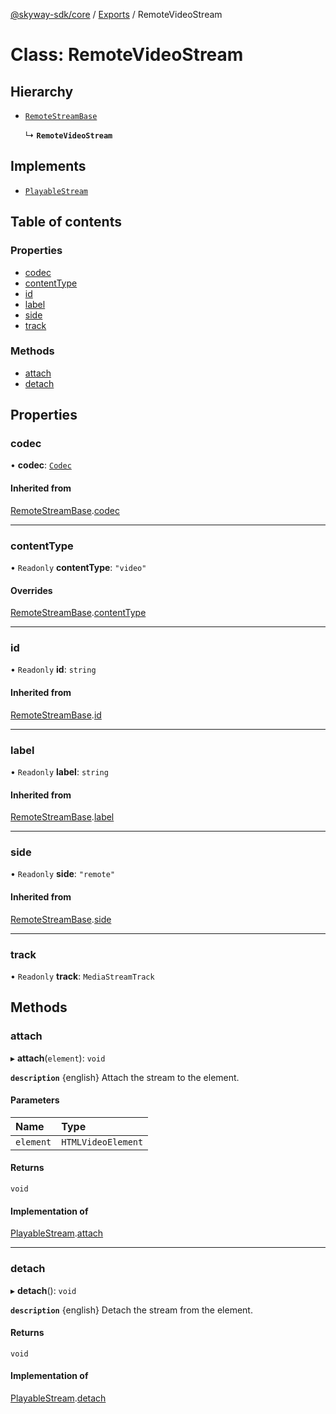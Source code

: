 [@skyway-sdk/core](../README.md) / [Exports](../modules.md) / RemoteVideoStream

# Class: RemoteVideoStream

## Hierarchy

- [`RemoteStreamBase`](RemoteStreamBase.md)

  ↳ **`RemoteVideoStream`**

## Implements

- [`PlayableStream`](../interfaces/PlayableStream.md)

## Table of contents

### Properties

- [codec](RemoteVideoStream.md#codec)
- [contentType](RemoteVideoStream.md#contenttype)
- [id](RemoteVideoStream.md#id)
- [label](RemoteVideoStream.md#label)
- [side](RemoteVideoStream.md#side)
- [track](RemoteVideoStream.md#track)

### Methods

- [attach](RemoteVideoStream.md#attach)
- [detach](RemoteVideoStream.md#detach)

## Properties

### codec

• **codec**: [`Codec`](../interfaces/Codec.md)

#### Inherited from

[RemoteStreamBase](RemoteStreamBase.md).[codec](RemoteStreamBase.md#codec)

___

### contentType

• `Readonly` **contentType**: ``"video"``

#### Overrides

[RemoteStreamBase](RemoteStreamBase.md).[contentType](RemoteStreamBase.md#contenttype)

___

### id

• `Readonly` **id**: `string`

#### Inherited from

[RemoteStreamBase](RemoteStreamBase.md).[id](RemoteStreamBase.md#id)

___

### label

• `Readonly` **label**: `string`

#### Inherited from

[RemoteStreamBase](RemoteStreamBase.md).[label](RemoteStreamBase.md#label)

___

### side

• `Readonly` **side**: ``"remote"``

#### Inherited from

[RemoteStreamBase](RemoteStreamBase.md).[side](RemoteStreamBase.md#side)

___

### track

• `Readonly` **track**: `MediaStreamTrack`

## Methods

### attach

▸ **attach**(`element`): `void`

**`description`** {english} Attach the stream to the element.

#### Parameters

| Name | Type |
| :------ | :------ |
| `element` | `HTMLVideoElement` |

#### Returns

`void`

#### Implementation of

[PlayableStream](../interfaces/PlayableStream.md).[attach](../interfaces/PlayableStream.md#attach)

___

### detach

▸ **detach**(): `void`

**`description`** {english} Detach the stream from the element.

#### Returns

`void`

#### Implementation of

[PlayableStream](../interfaces/PlayableStream.md).[detach](../interfaces/PlayableStream.md#detach)
